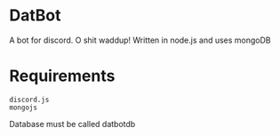 # DatBot
A bot for discord. O shit waddup!
Written in node.js and uses mongoDB

# Requirements
	discord.js
	mongojs

Database must be called datbotdb
